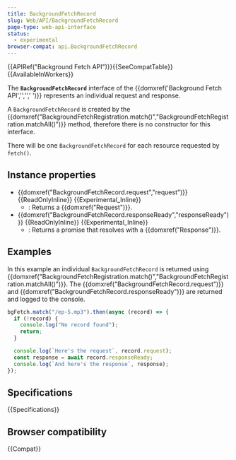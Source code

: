 ```yaml
---
title: BackgroundFetchRecord
slug: Web/API/BackgroundFetchRecord
page-type: web-api-interface
status:
  - experimental
browser-compat: api.BackgroundFetchRecord
---
```


{{APIRef("Background Fetch API")}}{{SeeCompatTable}}{{AvailableInWorkers}}

The **`BackgroundFetchRecord`** interface of the {{domxref('Background Fetch API','','',' ')}} represents an individual request and response.

A `BackgroundFetchRecord` is created by the {{domxref("BackgroundFetchRegistration.match()","BackgroundFetchRegistration.matchAll()")}} method, therefore there is no constructor for this interface.

There will be one `BackgroundFetchRecord` for each resource requested by `fetch()`.

## Instance properties

- {{domxref("BackgroundFetchRecord.request","request")}} {{ReadOnlyInline}} {{Experimental_Inline}}
  - : Returns a {{domxref("Request")}}.
- {{domxref("BackgroundFetchRecord.responseReady","responseReady")}} {{ReadOnlyInline}} {{Experimental_Inline}}
  - : Returns a promise that resolves with a {{domxref("Response")}}.

## Examples

In this example an individual `BackgroundFetchRecord` is returned using {{domxref("BackgroundFetchRegistration.match()","BackgroundFetchRegistration.matchAll()")}}. The {{domxref("BackgroundFetchRecord.request")}} and {{domxref("BackgroundFetchRecord.responseReady")}} are returned and logged to the console.

```js
bgFetch.match("/ep-5.mp3").then(async (record) => {
  if (!record) {
    console.log("No record found");
    return;
  }

  console.log(`Here's the request`, record.request);
  const response = await record.responseReady;
  console.log(`And here's the response`, response);
});
```

## Specifications

{{Specifications}}

## Browser compatibility

{{Compat}}
